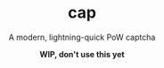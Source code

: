 <div align="center">
<h1>cap</h1>
<p>A modern, lightning-quick PoW captcha </p>
<b>WIP, don't use this yet</b>
</div>